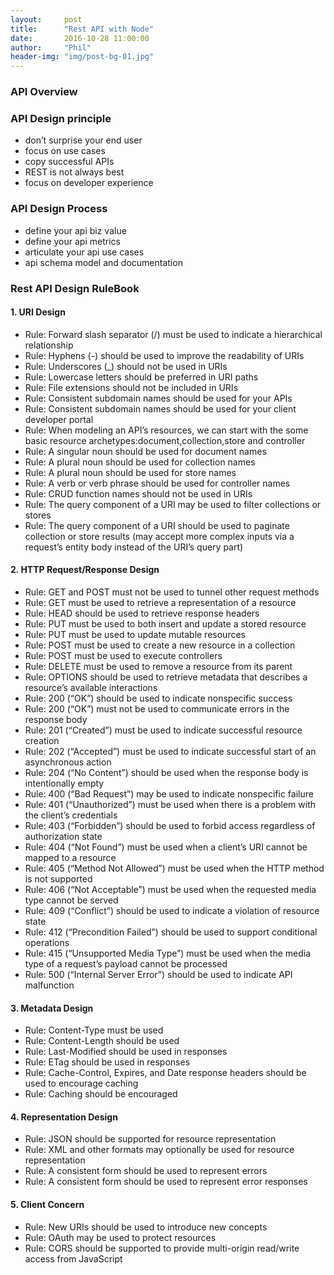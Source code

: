 ```yaml
---
layout:     post
title:      "Rest API with Node"
date:       2016-10-28 11:00:00
author:     "Phil"
header-img: "img/post-bg-01.jpg"
---
```


### API Overview


### API Design principle

- don’t surprise your end user
- focus on use cases
- copy successful APIs
- REST is not always best
- focus on developer experience


### API Design Process

- define your api biz value
- define your api metrics
- articulate your api use cases
- api schema model and documentation


### Rest API Design RuleBook

#### 1. URI Design

- Rule: Forward slash separator (/) must be used to indicate a hierarchical relationship
- Rule: Hyphens (-) should be used to improve the readability of URIs
- Rule: Underscores (_) should not be used in URIs
- Rule: Lowercase letters should be preferred in URI paths
- Rule: File extensions should not be included in URIs
- Rule: Consistent subdomain names should be used for your APIs
- Rule: Consistent subdomain names should be used for your client developer portal
- Rule: When modeling an API’s resources, we can start with the some basic resource archetypes:document,collection,store and controller
- Rule: A singular noun should be used for document names
- Rule: A plural noun should be used for collection names
- Rule: A plural noun should be used for store names
- Rule: A verb or verb phrase should be used for controller names
- Rule: CRUD function names should not be used in URIs
- Rule: The query component of a URI may be used to filter collections or stores
- Rule: The query component of a URI should be used to paginate collection or store results (may accept more complex inputs via a request’s entity body instead of the URI’s query part)

#### 2. HTTP Request/Response Design
- Rule: GET and POST must not be used to tunnel other request methods
- Rule: GET must be used to retrieve a representation of a resource
- Rule: HEAD should be used to retrieve response headers
- Rule: PUT must be used to both insert and update a stored resource
- Rule: PUT must be used to update mutable resources
- Rule: POST must be used to create a new resource in a collection
- Rule: POST must be used to execute controllers
- Rule: DELETE must be used to remove a resource from its parent
- Rule: OPTIONS should be used to retrieve metadata that describes a resource’s available interactions
- Rule: 200 (“OK”) should be used to indicate nonspecific success
- Rule: 200 (“OK”) must not be used to communicate errors in the response body
- Rule: 201 (“Created”) must be used to indicate successful resource creation
- Rule: 202 (“Accepted”) must be used to indicate successful start of an asynchronous action
- Rule: 204 (“No Content”) should be used when the response body is intentionally empty
- Rule: 400 (“Bad Request”) may be used to indicate nonspecific failure
- Rule: 401 (“Unauthorized”) must be used when there is a problem with the client’s credentials
- Rule: 403 (“Forbidden”) should be used to forbid access regardless of authorization state
- Rule: 404 (“Not Found”) must be used when a client’s URI cannot be mapped to a resource
- Rule: 405 (“Method Not Allowed”) must be used when the HTTP method is not supported
- Rule: 406 (“Not Acceptable”) must be used when the requested media type cannot be served
- Rule: 409 (“Conflict”) should be used to indicate a violation of resource state
- Rule: 412 (“Precondition Failed”) should be used to support conditional operations
- Rule: 415 (“Unsupported Media Type”) must be used when the media type of a request’s payload cannot be processed
- Rule: 500 (“Internal Server Error”) should be used to indicate API malfunction

#### 3. Metadata Design
- Rule: Content-Type must be used
- Rule: Content-Length should be used
- Rule: Last-Modified should be used in responses
- Rule: ETag should be used in responses
- Rule: Cache-Control, Expires, and Date response headers should be used to encourage caching
- Rule: Caching should be encouraged

#### 4. Representation Design
- Rule: JSON should be supported for resource representation
- Rule: XML and other formats may optionally be used for resource representation
- Rule: A consistent form should be used to represent errors
- Rule: A consistent form should be used to represent error responses

#### 5. Client Concern
- Rule: New URIs should be used to introduce new concepts
- Rule: OAuth may be used to protect resources
- Rule: CORS should be supported to provide multi-origin read/write access from JavaScript
